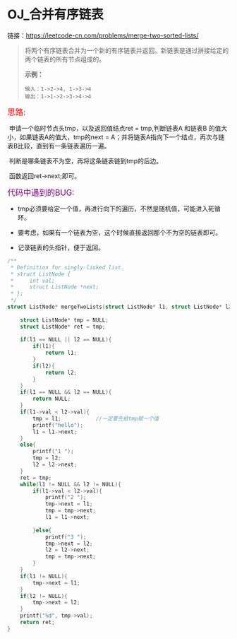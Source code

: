# OJ_合并有序链表

链接：https://leetcode-cn.com/problems/merge-two-sorted-lists/

>将两个有序链表合并为一个新的有序链表并返回。新链表是通过拼接给定的两个链表的所有节点组成的。 
>
>**示例：**
>
>```
>输入：1->2->4, 1->3->4
>输出：1->1->2->3->4->4
>```

<font color = red size = 4>思路:</font>

​	申请一个临时节点头tmp，以及返回值结点ret = tmp,判断链表A 和链表B 的值大小，如果链表A的值大，tmp的next = A；并将链表A指向下一个结点，再次与链表B比较，直到有一条链表遍历一遍。

​	判断是哪条链表不为空，再将这条链表链到tmp的后边。

​	函数返回ret->next;即可。

<font color = purple size = 4>代码中遇到的BUG:</font>

- tmp必须要给定一个值，再进行向下的遍历，不然是随机值，可能进入死循环。
- 要考虑，如果有一个链表为空，这个时候直接返回那个不为空的链表即可。

- 记录链表的头指针，便于返回。

~~~C
/**
 * Definition for singly-linked list.
 * struct ListNode {
 *     int val;
 *     struct ListNode *next;
 * };
 */
struct ListNode* mergeTwoLists(struct ListNode* l1, struct ListNode* l2) {
        
    struct ListNode* tmp = NULL;
    struct ListNode* ret = tmp;
    
    if(l1 == NULL || l2 == NULL){
        if(l1){
            return l1;
        } 
        if(l2){
            return l2;
        }
    }
    if(l1 == NULL && l2 == NULL){
        return NULL;
    }
    if(l1->val < l2->val){
        tmp = l1;			//一定要先给tmp赋一个值
        printf("hello");
        l1 = l1->next;
    }
    else{
        printf("1 ");
        tmp = l2;
        l2 = l2->next;
    }
    ret = tmp;
    while(l1 != NULL && l2 != NULL){
        if(l1->val < l2->val){
            printf("2 ");
            tmp->next = l1;
            tmp = tmp->next;
            l1 = l1->next;
            
        }else{
            printf("3 ");
            tmp->next = l2;
            l2 = l2->next;
            tmp = tmp->next;
        }
    }
    if(l1 != NULL){
        tmp->next = l1;
    }
    if(l2 != NULL){
        tmp->next = l2;
    }
    printf("%d", tmp->val);
    return ret;
}
~~~


